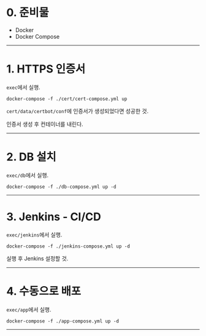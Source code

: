 # 0. 준비물

- Docker
- Docker Compose

---

# 1. HTTPS 인증서

`exec`에서 실행.
```
docker-compose -f ./cert/cert-compose.yml up
```

`cert/data/certbot/conf`에 인증서가 생성되었다면 성공한 것.

인증서 생성 후 컨테이너를 내린다.

---
# 2. DB 설치

`exec/db`에서 실행.
```
docker-compose -f ./db-compose.yml up -d
```

---
# 3. Jenkins - CI/CD

`exec/jenkins`에서 실행.
```
docker-compose -f ./jenkins-compose.yml up -d
```
실행 후 Jenkins 설정할 것.

---
# 4. 수동으로 배포

`exec/app`에서 실행.
```
docker-compose -f ./app-compose.yml up -d
```

---